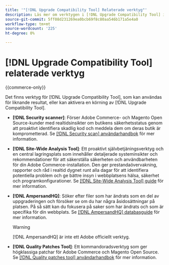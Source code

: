 ```yaml
---
title: '"[!DNL Upgrade Compatibility Tool] Relaterade verktyg"'
description: Läs mer om verktygen i [!DNL Upgrade Compatibility Tool] i ditt Adobe Commerce-projekt.
source-git-commit: 5ff08d231269ea0bcb69f8c80aa546b171a5e4a0
workflow-type: tm+mt
source-wordcount: '225'
ht-degree: 0%

---
```



# [!DNL Upgrade Compatibility Tool] relaterade verktyg

{{commerce-only}}

Det finns verktyg för [!DNL Upgrade Compatibility Tool], som kan användas för liknande resultat, eller kan aktivera en körning av [!DNL Upgrade Compatibility Tool].

- **[!DNL Security scanner]**: Förser Adobe Commerce- och Magento Open Source-kunder med realtidsinsikter om butikens säkerhetsstatus genom att proaktivt identifiera skadlig kod och meddela dem om deras butik är komprometterad. Se [[!DNL Security scan] användarhandbok](https://docs.magento.com/user-guide/magento/security-scan.html) för mer information.

- **[!DNL Site-Wide Analysis Tool]**: Ett proaktivt självbetjäningsverktyg och en central lagringsplats som innehåller detaljerade systeminsikter och rekommendationer för att säkerställa säkerheten och användbarheten för din Adobe Commerce-installation. Den ger prestandaövervakning, rapporter och råd i realtid dygnet runt alla dagar för att identifiera potentiella problem och ge bättre insyn i webbplatsens hälsa, säkerhet och programkonfigurationer. Se [[!DNL Site-Wide Analysis Tool] guide](https://experienceleague.adobe.com/docs/commerce-operations/tools/site-wide-analysis-tool/intro.html?lang=en) för mer information.

- **[!DNL AmpersandHQ]**: Söker efter filer som har ändrats som en del av uppgraderingen och försöker se om du har några åsidosättningar på platsen. På så sätt kan du fokusera på saker som har ändrats och som är specifika för din webbplats. Se [[!DNL AmpersandHQ] databasguide](https://github.com/AmpersandHQ) för mer information.

   >[!WARNING]
   >
   >[!DNL AmpersandHQ] är inte ett Adobe officiellt verktyg.

- **[!DNL Quality Patches Tool]**: Ett kommandoradsverktyg som ger högklassiga patchar för Adobe Commerce och Magento Open Source. Se [[!DNL Quality patches tool] användarhandbok](https://devdocs.magento.com/quality-patches/tool.html) för mer information.

